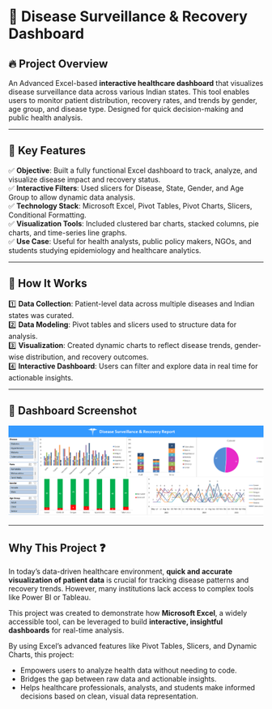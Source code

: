 # 🧠 Disease Surveillance & Recovery Dashboard

## 🔥 Project Overview
An Advanced Excel-based **interactive healthcare dashboard** that visualizes disease surveillance data across various Indian states. This tool enables users to monitor patient distribution, recovery rates, and trends by gender, age group, and disease type. Designed for quick decision-making and public health analysis.

---

## 🚀 Key Features

✅ **Objective**: Built a fully functional Excel dashboard to track, analyze, and visualize disease impact and recovery status.  
✅ **Interactive Filters**: Used slicers for Disease, State, Gender, and Age Group to allow dynamic data analysis.  
✅ **Technology Stack**: Microsoft Excel, Pivot Tables, Pivot Charts, Slicers, Conditional Formatting.  
✅ **Visualization Tools**: Included clustered bar charts, stacked columns, pie charts, and time-series line graphs.  
✅ **Use Case**: Useful for health analysts, public policy makers, NGOs, and students studying epidemiology and healthcare analytics.  

---

## 📌 How It Works

1️⃣ **Data Collection**: Patient-level data across multiple diseases and Indian states was curated.  
2️⃣ **Data Modeling**: Pivot tables and slicers used to structure data for analysis.  
3️⃣ **Visualization**: Created dynamic charts to reflect disease trends, gender-wise distribution, and recovery outcomes.  
4️⃣ **Interactive Dashboard**: Users can filter and explore data in real time for actionable insights.  

---

## 📸 Dashboard Screenshot

![Disease Dashboard](dashboard.png)

---

## Why This Project ❓

In today’s data-driven healthcare environment, **quick and accurate visualization of patient data** is crucial for tracking disease patterns and recovery trends. However, many institutions lack access to complex tools like Power BI or Tableau.

This project was created to demonstrate how **Microsoft Excel**, a widely accessible tool, can be leveraged to build **interactive, insightful dashboards** for real-time analysis.

By using Excel’s advanced features like Pivot Tables, Slicers, and Dynamic Charts, this project:
- Empowers users to analyze health data without needing to code.
- Bridges the gap between raw data and actionable insights.
- Helps healthcare professionals, analysts, and students make informed decisions based on clean, visual data representation.




